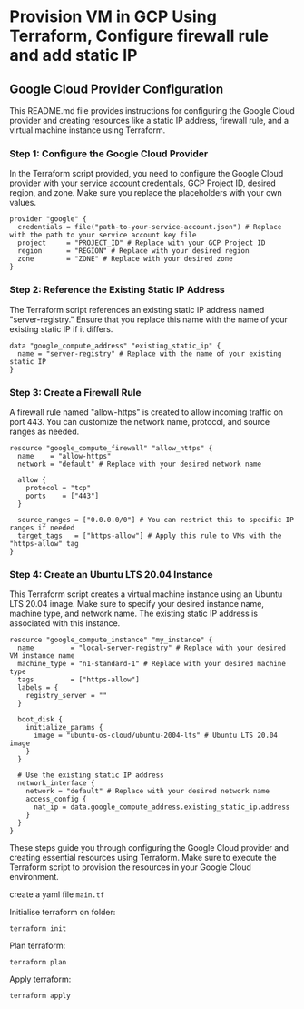 # Provision VM in GCP Using Terraform, Configure firewall rule and add static IP

## Google Cloud Provider Configuration

This README.md file provides instructions for configuring the Google Cloud provider and creating resources like a static IP address, firewall rule, and a virtual machine instance using Terraform.

### Step 1: Configure the Google Cloud Provider

In the Terraform script provided, you need to configure the Google Cloud provider with your service account credentials, GCP Project ID, desired region, and zone. Make sure you replace the placeholders with your own values.

```hcl
provider "google" {
  credentials = file("path-to-your-service-account.json") # Replace with the path to your service account key file
  project     = "PROJECT_ID" # Replace with your GCP Project ID
  region      = "REGION" # Replace with your desired region
  zone        = "ZONE" # Replace with your desired zone
}
```

### Step 2: Reference the Existing Static IP Address

The Terraform script references an existing static IP address named "server-registry." Ensure that you replace this name with the name of your existing static IP if it differs.

```hcl
data "google_compute_address" "existing_static_ip" {
  name = "server-registry" # Replace with the name of your existing static IP
}
```

### Step 3: Create a Firewall Rule

A firewall rule named "allow-https" is created to allow incoming traffic on port 443. You can customize the network name, protocol, and source ranges as needed.

```hcl
resource "google_compute_firewall" "allow_https" {
  name    = "allow-https"
  network = "default" # Replace with your desired network name

  allow {
    protocol = "tcp"
    ports    = ["443"]
  }

  source_ranges = ["0.0.0.0/0"] # You can restrict this to specific IP ranges if needed
  target_tags   = ["https-allow"] # Apply this rule to VMs with the "https-allow" tag
}
```

### Step 4: Create an Ubuntu LTS 20.04 Instance

This Terraform script creates a virtual machine instance using an Ubuntu LTS 20.04 image. Make sure to specify your desired instance name, machine type, and network name. The existing static IP address is associated with this instance.

```hcl
resource "google_compute_instance" "my_instance" {
  name         = "local-server-registry" # Replace with your desired VM instance name
  machine_type = "n1-standard-1" # Replace with your desired machine type
  tags         = ["https-allow"]
  labels = {
    registry_server = ""
  }

  boot_disk {
    initialize_params {
      image = "ubuntu-os-cloud/ubuntu-2004-lts" # Ubuntu LTS 20.04 image
    }
  }

  # Use the existing static IP address
  network_interface {
    network = "default" # Replace with your desired network name
    access_config {
      nat_ip = data.google_compute_address.existing_static_ip.address
    }
  }
}
```

These steps guide you through configuring the Google Cloud provider and creating essential resources using Terraform. Make sure to execute the Terraform script to provision the resources in your Google Cloud environment.

create a yaml file  `main.tf`

Initialise terraform on folder:
```shell
terraform init
```

Plan terraform:
```shell
terraform plan
```

Apply terraform:
```shell
terraform apply 
```
